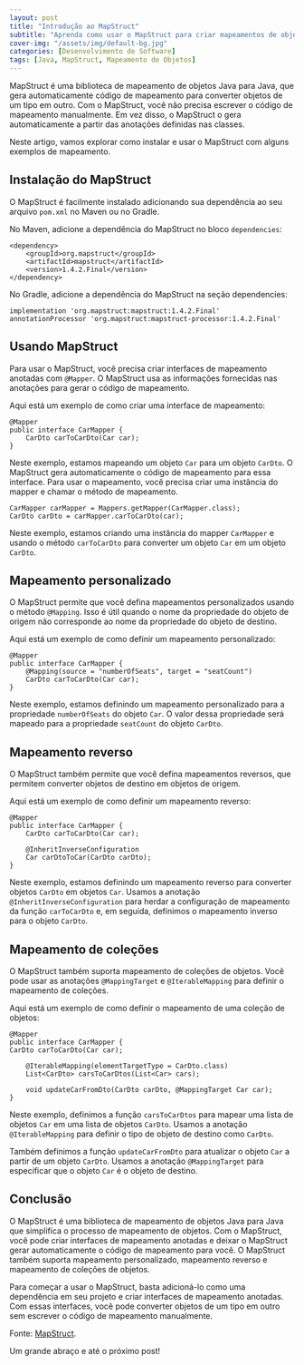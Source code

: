 ```yaml
---
layout: post
title: "Introdução ao MapStruct"
subtitle: "Aprenda como usar o MapStruct para criar mapeamentos de objetos eficientes e de alta qualidade em seus projetos Java"
cover-img: "/assets/img/default-bg.jpg"
categories: [Desenvolvimento de Software]
tags: [Java, MapStruct, Mapeamento de Objetos]
---
```


MapStruct é uma biblioteca de mapeamento de objetos Java para Java, que gera automaticamente código de mapeamento para converter objetos de um tipo em outro. Com o MapStruct, você não precisa escrever o código de mapeamento manualmente. Em vez disso, o MapStruct o gera automaticamente a partir das anotações definidas nas classes.

Neste artigo, vamos explorar como instalar e usar o MapStruct com alguns exemplos de mapeamento.

## Instalação do MapStruct

O MapStruct é facilmente instalado adicionando sua dependência ao seu arquivo `pom.xml` no Maven ou no Gradle.

No Maven, adicione a dependência do MapStruct no bloco `dependencies`:

```
<dependency>
    <groupId>org.mapstruct</groupId>
    <artifactId>mapstruct</artifactId>
    <version>1.4.2.Final</version>
</dependency>
```

No Gradle, adicione a dependência do MapStruct na seção dependencies:

```
implementation 'org.mapstruct:mapstruct:1.4.2.Final'
annotationProcessor 'org.mapstruct:mapstruct-processor:1.4.2.Final'
```

## Usando MapStruct

Para usar o MapStruct, você precisa criar interfaces de mapeamento anotadas com `@Mapper`. O MapStruct usa as informações fornecidas nas anotações para gerar o código de mapeamento.

Aqui está um exemplo de como criar uma interface de mapeamento:

```
@Mapper
public interface CarMapper {
    CarDto carToCarDto(Car car);
}
```

Neste exemplo, estamos mapeando um objeto `Car` para um objeto `CarDto`. O MapStruct gera automaticamente o código de mapeamento para essa interface. Para usar o mapeamento, você precisa criar uma instância do mapper e chamar o método de mapeamento.

```
CarMapper carMapper = Mappers.getMapper(CarMapper.class);
CarDto carDto = carMapper.carToCarDto(car);
```

Neste exemplo, estamos criando uma instância do mapper `CarMapper` e usando o método `carToCarDto` para converter um objeto `Car` em um objeto `CarDto`.

## Mapeamento personalizado

O MapStruct permite que você defina mapeamentos personalizados usando o método `@Mapping`. Isso é útil quando o nome da propriedade do objeto de origem não corresponde ao nome da propriedade do objeto de destino.

Aqui está um exemplo de como definir um mapeamento personalizado:

```
@Mapper
public interface CarMapper {
    @Mapping(source = "numberOfSeats", target = "seatCount")
    CarDto carToCarDto(Car car);
}
```

Neste exemplo, estamos definindo um mapeamento personalizado para a propriedade `numberOfSeats` do objeto `Car`. O valor dessa propriedade será mapeado para a propriedade `seatCount` do objeto `CarDto`.

## Mapeamento reverso

O MapStruct também permite que você defina mapeamentos reversos, que permitem converter objetos de destino em objetos de origem.

Aqui está um exemplo de como definir um mapeamento reverso:

```
@Mapper
public interface CarMapper {
    CarDto carToCarDto(Car car);

    @InheritInverseConfiguration
    Car carDtoToCar(CarDto carDto);
}
```

Neste exemplo, estamos definindo um mapeamento reverso para converter objetos `CarDto` em objetos `Car`. Usamos a anotação `@InheritInverseConfiguration` para herdar a configuração de mapeamento da função `carToCarDto` e, em seguida, definimos o mapeamento inverso para o objeto `CarDto`.

## Mapeamento de coleções

O MapStruct também suporta mapeamento de coleções de objetos. Você pode usar as anotações `@MappingTarget` e `@IterableMapping` para definir o mapeamento de coleções.

Aqui está um exemplo de como definir o mapeamento de uma coleção de objetos:

```
@Mapper
public interface CarMapper {
CarDto carToCarDto(Car car);

    @IterableMapping(elementTargetType = CarDto.class)
    List<CarDto> carsToCarDtos(List<Car> cars);

    void updateCarFromDto(CarDto carDto, @MappingTarget Car car);
}
```

Neste exemplo, definimos a função `carsToCarDtos` para mapear uma lista de objetos `Car` em uma lista de objetos `CarDto`. Usamos a anotação `@IterableMapping` para definir o tipo de objeto de destino como `CarDto`.

Também definimos a função `updateCarFromDto` para atualizar o objeto `Car` a partir de um objeto `CarDto`. Usamos a anotação `@MappingTarget` para especificar que o objeto `Car` é o objeto de destino.

## Conclusão

O MapStruct é uma biblioteca de mapeamento de objetos Java para Java que simplifica o processo de mapeamento de objetos. Com o MapStruct, você pode criar interfaces de mapeamento anotadas e deixar o MapStruct gerar automaticamente o código de mapeamento para você. O MapStruct também suporta mapeamento personalizado, mapeamento reverso e mapeamento de coleções de objetos.

Para começar a usar o MapStruct, basta adicioná-lo como uma dependência em seu projeto e criar interfaces de mapeamento anotadas. Com essas interfaces, você pode converter objetos de um tipo em outro sem escrever o código de mapeamento manualmente.

Fonte:
<a href="https://mapstruct.org/" target="\_blank">MapStruct</a>.

Um grande abraço e até o próximo post!
